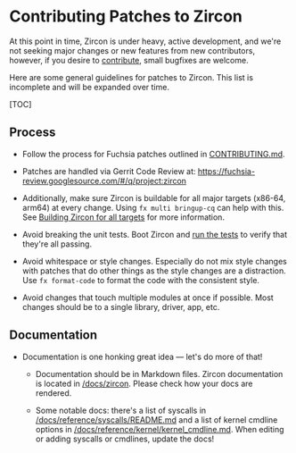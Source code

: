# Contributing Patches to Zircon

At this point in time, Zircon is under heavy, active development, and we're
not seeking major changes or new features from new contributors, however, if
you desire to [contribute](/CONTRIBUTING.md), small bugfixes are welcome.

Here are some general guidelines for patches to Zircon.  This list is
incomplete and will be expanded over time.

[TOC]

## Process


* Follow the process for Fuchsia patches outlined in [CONTRIBUTING.md](/CONTRIBUTING.md).

*   Patches are handled via Gerrit Code Review at: https://fuchsia-review.googlesource.com/#/q/project:zircon

*   Additionally, make sure Zircon is buildable for all major targets (x86-64, arm64) at every
    change. Using `fx multi bringup-cq` can help with this.
    See [Building Zircon for all targets](/docs/zircon/getting_started.md#building_zircon_for_all_targets)
    for more information.

*   Avoid breaking the unit tests. Boot Zircon and [run the tests](testing.md) to verify that
    they're all passing.

*   Avoid whitespace or style changes. Especially do not mix style changes with
    patches that do other things as the style changes are a distraction. Use `fx format-code`
    to format the code with the consistent style.

*   Avoid changes that touch multiple modules at once if possible. Most changes
    should be to a single library, driver, app, etc.

## Documentation

* Documentation is one honking great idea &mdash; let's do more of that!

    - Documentation should be in Markdown files. Zircon documentation is located in [/docs/zircon][googlesource-docs].
      Please check how your docs are rendered.

    - Some notable docs: there's a list of syscalls in [/docs/reference/syscalls/README.md][syscall-doc] and a list of
      kernel cmdline options in [/docs/reference/kernel/kernel_cmdline.md][cmdline-doc].  When editing or adding
      syscalls or cmdlines, update the docs!

[googlesource-docs]: /docs/zircon/
[syscall-doc]: /docs/reference/syscalls/README.md
[cmdline-doc]: /docs/reference/kernel/kernel_cmdline.md
